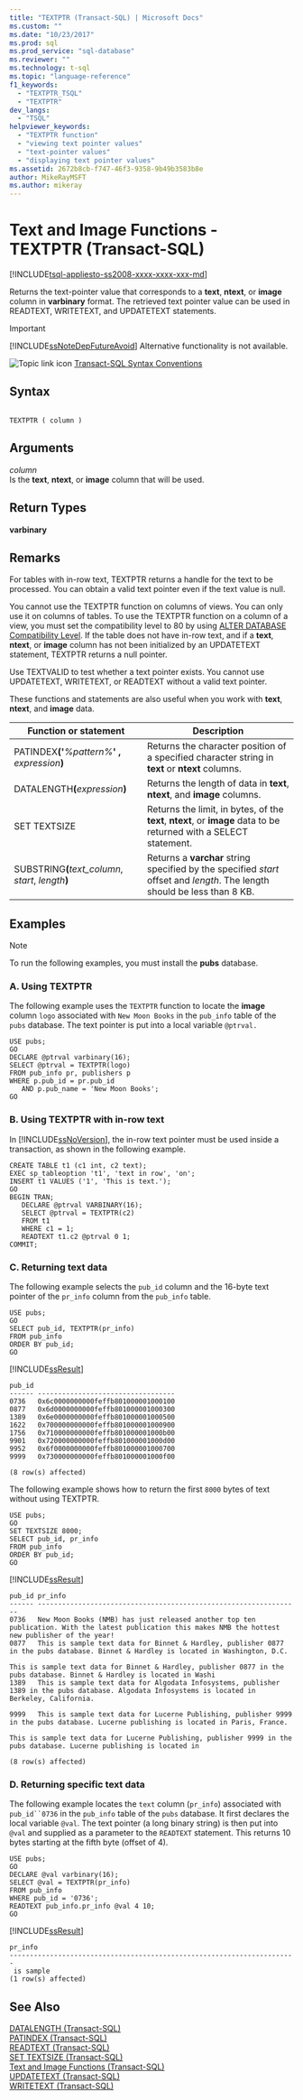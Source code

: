 ```yaml
---
title: "TEXTPTR (Transact-SQL) | Microsoft Docs"
ms.custom: ""
ms.date: "10/23/2017"
ms.prod: sql
ms.prod_service: "sql-database"
ms.reviewer: ""
ms.technology: t-sql
ms.topic: "language-reference"
f1_keywords: 
  - "TEXTPTR_TSQL"
  - "TEXTPTR"
dev_langs: 
  - "TSQL"
helpviewer_keywords: 
  - "TEXTPTR function"
  - "viewing text pointer values"
  - "text-pointer values"
  - "displaying text pointer values"
ms.assetid: 2672b8cb-f747-46f3-9358-9b49b3583b8e
author: MikeRayMSFT
ms.author: mikeray
---
```

# Text and Image Functions - TEXTPTR (Transact-SQL)
[!INCLUDE[tsql-appliesto-ss2008-xxxx-xxxx-xxx-md](../../includes/tsql-appliesto-ss2008-xxxx-xxxx-xxx-md.md)]

  Returns the text-pointer value that corresponds to a **text**, **ntext**, or **image** column in **varbinary** format. The retrieved text pointer value can be used in READTEXT, WRITETEXT, and UPDATETEXT statements.  
  
> [!IMPORTANT]  
>  [!INCLUDE[ssNoteDepFutureAvoid](../../includes/ssnotedepfutureavoid-md.md)] Alternative functionality is not available.  
  
 ![Topic link icon](../../database-engine/configure-windows/media/topic-link.gif "Topic link icon") [Transact-SQL Syntax Conventions](../../t-sql/language-elements/transact-sql-syntax-conventions-transact-sql.md)  
  
## Syntax  
  
```  
  
TEXTPTR ( column )  
```  
  
## Arguments  
 *column*  
 Is the **text**, **ntext**, or **image** column that will be used.  
  
## Return Types  
 **varbinary**  
  
## Remarks  
 For tables with in-row text, TEXTPTR returns a handle for the text to be processed. You can obtain a valid text pointer even if the text value is null.  
  
 You cannot use the TEXTPTR function on columns of views. You can only use it on columns of tables. To use the TEXTPTR function on a column of a view, you must set the compatibility level to 80 by using [ALTER DATABASE Compatibility Level](../../t-sql/statements/alter-database-transact-sql-compatibility-level.md). If the table does not have in-row text, and if a **text**, **ntext**, or **image** column has not been initialized by an UPDATETEXT statement, TEXTPTR returns a null pointer.  
  
 Use TEXTVALID to test whether a text pointer exists. You cannot use UPDATETEXT, WRITETEXT, or READTEXT without a valid text pointer.  
  
 These functions and statements are also useful when you work with **text**, **ntext**, and **image** data.  
  
|Function or statement|Description|  
|---------------------------|-----------------|  
|PATINDEX<b>('</b>_%pattern%_**' ,** _expression_**)**|Returns the character position of a specified character string in **text** or **ntext** columns.|  
|DATALENGTH<b>(</b>_expression_**)**|Returns the length of data in **text**, **ntext**, and **image** columns.|  
|SET TEXTSIZE|Returns the limit, in bytes, of the **text**, **ntext**, or **image** data to be returned with a SELECT statement.|  
|SUBSTRING<b>(</b>_text_column_, _start_, _length_**)**|Returns a **varchar** string specified by the specified *start* offset and *length*. The length should be less than 8 KB.|  
  
## Examples  
  
> [!NOTE]  
>  To run the following examples, you must install the **pubs** database.  
  
### A. Using TEXTPTR  
 The following example uses the `TEXTPTR` function to locate the **image** column `logo` associated with `New Moon Books` in the `pub_info` table of the `pubs` database. The text pointer is put into a local variable `@ptrval.`  
  
```  
USE pubs;  
GO  
DECLARE @ptrval varbinary(16);  
SELECT @ptrval = TEXTPTR(logo)  
FROM pub_info pr, publishers p  
WHERE p.pub_id = pr.pub_id   
   AND p.pub_name = 'New Moon Books';  
GO  
```  
  
### B. Using TEXTPTR with in-row text  
 In [!INCLUDE[ssNoVersion](../../includes/ssnoversion-md.md)], the in-row text pointer must be used inside a transaction, as shown in the following example.  
  
```  
CREATE TABLE t1 (c1 int, c2 text);  
EXEC sp_tableoption 't1', 'text in row', 'on';  
INSERT t1 VALUES ('1', 'This is text.');  
GO  
BEGIN TRAN;  
   DECLARE @ptrval VARBINARY(16);  
   SELECT @ptrval = TEXTPTR(c2)  
   FROM t1  
   WHERE c1 = 1;  
   READTEXT t1.c2 @ptrval 0 1;  
COMMIT;  
```  
  
### C. Returning text data  
 The following example selects the `pub_id` column and the 16-byte text pointer of the `pr_info` column from the `pub_info` table.  
  
```  
USE pubs;  
GO  
SELECT pub_id, TEXTPTR(pr_info)  
FROM pub_info  
ORDER BY pub_id;  
GO  
```  
  
 [!INCLUDE[ssResult](../../includes/ssresult-md.md)]  
  
```  
pub_id                                      
------ ----------------------------------   
0736   0x6c0000000000feffb801000001000100   
0877   0x6d0000000000feffb801000001000300   
1389   0x6e0000000000feffb801000001000500   
1622   0x700000000000feffb801000001000900   
1756   0x710000000000feffb801000001000b00   
9901   0x720000000000feffb801000001000d00   
9952   0x6f0000000000feffb801000001000700   
9999   0x730000000000feffb801000001000f00   
  
(8 row(s) affected)  
```  
  
 The following example shows how to return the first `8000` bytes of text without using TEXTPTR.  
  
```  
USE pubs;  
GO  
SET TEXTSIZE 8000;  
SELECT pub_id, pr_info  
FROM pub_info  
ORDER BY pub_id;  
GO  
```  
  
 [!INCLUDE[ssResult](../../includes/ssresult-md.md)]  
  
```  
pub_id pr_info                                                                                                                                                                                                                                                           
------ -----------------------------------------------------------------  
0736   New Moon Books (NMB) has just released another top ten publication. With the latest publication this makes NMB the hottest new publisher of the year!                                                                                                             
0877   This is sample text data for Binnet & Hardley, publisher 0877 in the pubs database. Binnet & Hardley is located in Washington, D.C.  
  
This is sample text data for Binnet & Hardley, publisher 0877 in the pubs database. Binnet & Hardley is located in Washi   
1389   This is sample text data for Algodata Infosystems, publisher 1389 in the pubs database. Algodata Infosystems is located in Berkeley, California.  
  
9999   This is sample text data for Lucerne Publishing, publisher 9999 in the pubs database. Lucerne publishing is located in Paris, France.  
  
This is sample text data for Lucerne Publishing, publisher 9999 in the pubs database. Lucerne publishing is located in   
  
(8 row(s) affected)  
```  
  
### D. Returning specific text data  
 The following example locates the `text` column (`pr_info`) associated with `pub_id``0736` in the `pub_info` table of the `pubs` database. It first declares the local variable `@val`. The text pointer (a long binary string) is then put into `@val` and supplied as a parameter to the `READTEXT` statement. This returns 10 bytes starting at the fifth byte (offset of 4).  
  
```  
USE pubs;  
GO  
DECLARE @val varbinary(16);  
SELECT @val = TEXTPTR(pr_info)   
FROM pub_info  
WHERE pub_id = '0736';  
READTEXT pub_info.pr_info @val 4 10;  
GO  
```  
  
 [!INCLUDE[ssResult](../../includes/ssresult-md.md)]  
  
```  
pr_info                                                                                                                                                                                                                                                           
-----------------------------------------------------------------------  
 is sample  
(1 row(s) affected)  
```  
  
## See Also  
 [DATALENGTH &#40;Transact-SQL&#41;](../../t-sql/functions/datalength-transact-sql.md)   
 [PATINDEX &#40;Transact-SQL&#41;](../../t-sql/functions/patindex-transact-sql.md)   
 [READTEXT &#40;Transact-SQL&#41;](../../t-sql/queries/readtext-transact-sql.md)   
 [SET TEXTSIZE &#40;Transact-SQL&#41;](../../t-sql/statements/set-textsize-transact-sql.md)   
 [Text and Image Functions &#40;Transact-SQL&#41;](https://msdn.microsoft.com/library/b9c70488-1bf5-4068-a003-e548ccbc5199)   
 [UPDATETEXT &#40;Transact-SQL&#41;](../../t-sql/queries/updatetext-transact-sql.md)   
 [WRITETEXT &#40;Transact-SQL&#41;](../../t-sql/queries/writetext-transact-sql.md)  
  
  
